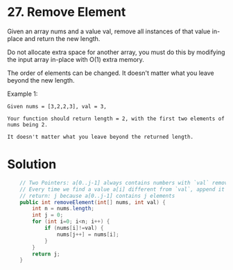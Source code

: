 # 27. Remove Element

Given an array nums and a value val, remove all instances of that value in-place and return the new length.

Do not allocate extra space for another array, you must do this by modifying the input array in-place with O(1) extra memory.

The order of elements can be changed. It doesn't matter what you leave beyond the new length.

Example 1:

```
Given nums = [3,2,2,3], val = 3,

Your function should return length = 2, with the first two elements of nums being 2.

It doesn't matter what you leave beyond the returned length.
```

# Solution

```java
    // Two Pointers: a[0..j-1] always contains numbers with `val` removed
    // Every time we find a value a[i] different from `val`, append it to a[j] and increment j to j+1
    // return: j because a[0..j-1] contains j elements
    public int removeElement(int[] nums, int val) {
        int n = nums.length;
        int j = 0;
        for (int i=0; i<n; i++) {
            if (nums[i]!=val) {
                nums[j++] = nums[i];
            }
        }
        return j;
    }
```